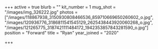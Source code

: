 +++
active = true
blurb = ""
kit_number = 1
mug_shot = "/images/img_326222.jpg"
photos = ["/images/118867938_3150930808466536_859710669650260602_o.jpg", "/images/120936776_3186811541545129_2625438443920060268_o.jpg", "/images/121265775_3187421111484172_1942353857843281590_o.jpg"]
position = "Forward"
title = "Ryan"
year_joined = "2020"

+++

